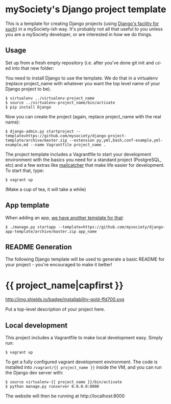 [//]: # ({% comment "This weird comment is a hacky way to provide both a README for the template and a template for the README. Markdown will ignore this and Django's templating will ignore everything until the matching endcomment tag." %})

mySociety's Django project template
===================================

This is a template for creating Django projects (using [Django's facility for
such](https://docs.djangoproject.com/en/1.9/ref/django-admin/#cmdoption-startproject--template))
in a mySociety-ish way. It's probably not all that useful to you unless you
are a mySociety developer, or are interested in how we do things.

Usage
-----
Set up from a fresh empty repository (i.e. after you've done git init and
`cd`-ed into that new folder:

You need to install Django to use the template. We do that in a virtualenv
(replace project_name with whatever you want the top level name of your Django
project to be).

```
$ virtualenv ../virtualenv-project_name
$ source ../virtualenv-project_name/bin/activate
$ pip install Django
```

Now you can create the project (again, replace project_name with the real name):

```
$ django-admin.py startproject --template=https://github.com/mysociety/django-project-template/archive/master.zip --extension py,yml,bash,conf-example,yml-example,md --name Vagrantfile project_name .
```

The project template includes a Vagrantfile to start your development
environment with the basics you need for a standard project (PostgreSQL, etc)
and a few extras like [mailcatcher](https://mailcatcher.me/) that make life
easier for development. To start that, type:

```
$ vagrant up
```

(Make a cup of tea, it will take a while)

App template
------------
When adding an app, [we have another template for that](https://github.com/mysociety/django-app-template):

```
$ ./manage.py startapp --template=https://github.com/mysociety/django-app-template/archive/master.zip app_name
```

README Generation
-----------------

The following Django template will be used to generate a basic README for your
project - you're encouraged to make it better!

[//]: # ({% endcomment %}you can delete this line, it's a hack from the project template)
{{ project_name|capfirst }}
===========================

http://img.shields.io/badge/installability-gold-ffd700.svg

Put a top-level description of your project here.

Local development
-----------------

This project includes a Vagrantfile to make local development easy.
Simply run:

    $ vagrant up

To get a fully configured vagrant development environment. The code is
installed into `/vagrant/{{ project_name }}` inside the VM, and you can run
the Django dev server with:

    $ source virtualenv-{{ project_name }}/bin/activate
    $ python manage.py runserver 0.0.0.0:8000

The website will then be running at http://localhost:8000
